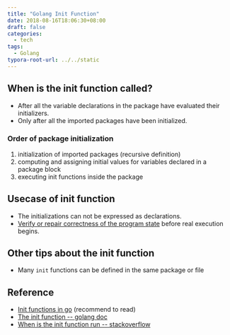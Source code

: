 ```yaml
---
title: "Golang Init Function"
date: 2018-08-16T18:06:30+08:00
draft: false
categories:
  - tech
tags:
  - Golang
typora-root-url: ../../static
---
```


## When is the init function called?

- After all the variable declarations in the package have evaluated their initializers.
- Only after all the imported packages have been initialized.

### Order of package initialization

1. initialization of imported packages (recursive definition)
2. computing and assigning initial values for variables declared in a package block
3. executing init functions inside the package

## Usecase of init function

- The initializations can not be expressed as declarations.
- [Verify or repair correctness of the program state](https://golang.org/doc/effective_go.html#init) before real execution begins.

## Other tips about the init function

- Many `init` functions can be defined in the same package or file

## Reference

- [Init functions in go](https://medium.com/golangspec/init-functions-in-go-eac191b3860a) (recommend to read)
- [The init function -- golang doc](https://golang.org/doc/effective_go.html#init)
- [When is the init function run -- stackoverflow](https://stackoverflow.com/questions/24790175/when-is-the-init-function-run)
